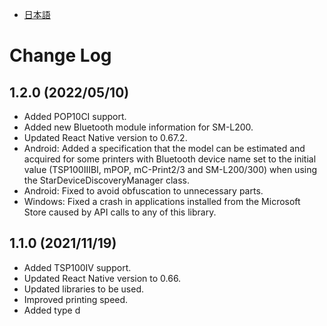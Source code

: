 - [日本語](docs/CHANGELOG_JP.md)

# Change Log

## 1.2.0 (2022/05/10)

* Added POP10CI support.
* Added new Bluetooth module information for SM-L200.
* Updated React Native version to 0.67.2.
* Android: Added a specification that the model can be estimated and acquired for some printers with Bluetooth device name set to the initial value (TSP100IIIBI, mPOP, mC-Print2/3 and SM-L200/300) when using the StarDeviceDiscoveryManager class.
* Android: Fixed to avoid obfuscation to unnecessary parts.
* Windows: Fixed a crash in applications installed from the Microsoft Store caused by API calls to any of this library.

## 1.1.0 (2021/11/19)

* Added TSP100IV support.
* Updated React Native version to 0.66.
* Updated libraries to be used.
* Improved printing speed.
* Added type d